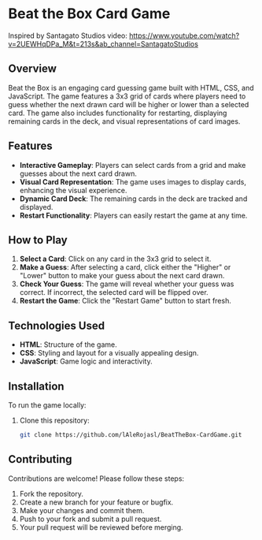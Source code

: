 # Beat the Box Card Game
Inspired by Santagato Studios video: https://www.youtube.com/watch?v=2UEWHqDPa_M&t=213s&ab_channel=SantagatoStudios

## Overview

Beat the Box is an engaging card guessing game built with HTML, CSS, and JavaScript. The game features a 3x3 grid of cards where players need to guess whether the next drawn card will be higher or lower than a selected card. The game also includes functionality for restarting, displaying remaining cards in the deck, and visual representations of card images.

## Features

- **Interactive Gameplay**: Players can select cards from a grid and make guesses about the next card drawn.
- **Visual Card Representation**: The game uses images to display cards, enhancing the visual experience.
- **Dynamic Card Deck**: The remaining cards in the deck are tracked and displayed.
- **Restart Functionality**: Players can easily restart the game at any time.

## How to Play

1. **Select a Card**: Click on any card in the 3x3 grid to select it.
2. **Make a Guess**: After selecting a card, click either the "Higher" or "Lower" button to make your guess about the next card drawn.
3. **Check Your Guess**: The game will reveal whether your guess was correct. If incorrect, the selected card will be flipped over.
4. **Restart the Game**: Click the "Restart Game" button to start fresh.

## Technologies Used

- **HTML**: Structure of the game.
- **CSS**: Styling and layout for a visually appealing design.
- **JavaScript**: Game logic and interactivity.

## Installation

To run the game locally:

1. Clone this repository:
   ```bash
   git clone https://github.com/lAleRojasl/BeatTheBox-CardGame.git

## Contributing

Contributions are welcome! Please follow these steps:
1. Fork the repository.
2. Create a new branch for your feature or bugfix.
3. Make your changes and commit them.
4. Push to your fork and submit a pull request.
5. Your pull request will be reviewed before merging.
